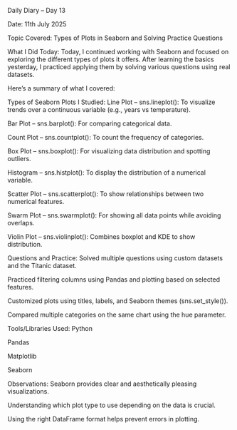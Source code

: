 Daily Diary – Day 13

Date: 11th July 2025

Topic Covered: Types of Plots in Seaborn and Solving Practice Questions

What I Did Today:
Today, I continued working with Seaborn and focused on exploring the different types of plots it offers. After learning the basics yesterday, I practiced applying 
them by solving various questions using real datasets.

Here’s a summary of what I covered:

Types of Seaborn Plots I Studied:
Line Plot – sns.lineplot(): To visualize trends over a continuous variable (e.g., years vs temperature).

Bar Plot – sns.barplot(): For comparing categorical data.

Count Plot – sns.countplot(): To count the frequency of categories.

Box Plot – sns.boxplot(): For visualizing data distribution and spotting outliers.

Histogram – sns.histplot(): To display the distribution of a numerical variable.

Scatter Plot – sns.scatterplot(): To show relationships between two numerical features.

Swarm Plot – sns.swarmplot(): For showing all data points while avoiding overlaps.

Violin Plot – sns.violinplot(): Combines boxplot and KDE to show distribution.

Questions and Practice:
Solved multiple questions using custom datasets and the Titanic dataset.

Practiced filtering columns using Pandas and plotting based on selected features.

Customized plots using titles, labels, and Seaborn themes (sns.set_style()).

Compared multiple categories on the same chart using the hue parameter.

Tools/Libraries Used:
Python

Pandas

Matplotlib

Seaborn

Observations:
Seaborn provides clear and aesthetically pleasing visualizations.

Understanding which plot type to use depending on the data is crucial.

Using the right DataFrame format helps prevent errors in plotting.
